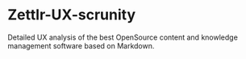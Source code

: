 # Zettlr-UX-scrunity
Detailed UX analysis of the best OpenSource content and knowledge management software based on Markdown.
